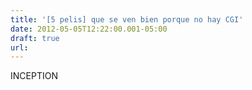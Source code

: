 ```yaml
---
title: '[5 pelis] que se ven bien porque no hay CGI'
date: 2012-05-05T12:22:00.001-05:00
draft: true
url: 
---
```


INCEPTION